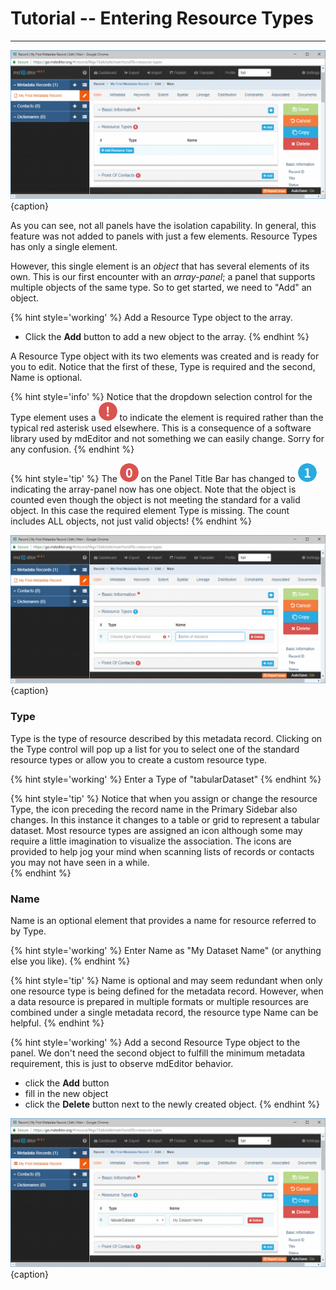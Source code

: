 # Tutorial -- Entering Resource Types 
---

![Edit Window - Main - Resource Types](/assets/tutorial/edit-window-main-resource-1.png){caption}

As you can see, not all panels have the isolation capability.  In general, this feature was not added to panels with just a few elements. <span class="md-panel">Resource Types</span> has only a single element.  

However, this single element is an *object* that has several elements of its own.  This is our first encounter with an *array-panel*; a panel that supports multiple objects of the same type.  So to get started, we need to "Add" an object.

{% hint style='working' %}
  Add a <span class="md-panel">Resource Type</span> object to the array.
  * Click the <strong class="btn btn-info btn-xs"> <i class="fa fa-plus"> </i> Add</strong> button to add a new object to the array.
{% endhint %}

A <span class="md-panel">Resource Type</span> object with its two elements was created and is ready for you to edit.  Notice that the first of these, <span class="md-element">Type</span> is required and the second, <span class="md-element">Name</span> is optional.  

{% hint style='info' %}
  Notice that the dropdown selection control for the <span class="md-element">Type</span> element uses a ![](/assets/bullets/bang-red.png) to indicate the element is required rather than the typical red asterisk used elsewhere.  This is a consequence of a software library used by mdEditor and not something we can easily change.  Sorry for any confusion. 
{% endhint %}

{% hint style='tip' %}
  The ![](/assets/bullets/count-red.png) on the <span class="md-window">Panel Title Bar</span> has changed to ![](/assets/bullets/count-blue.png) indicating the array-panel now has one object.  Note that the object is counted even though the object is not meeting the standard for a valid object. In this case the required element <span class="md-element">Type</span> is missing.  The count includes ALL objects, not just valid objects!
{% endhint %}

![Edit Window - Main - Resource Type new object](/assets/tutorial/edit-window-main-resource-2.png){caption}

### Type <i class="fa fa-asterisk required" title="Required"> </i>

<span class="md-element">Type</span> is the type of resource described by this metadata record.  Clicking on the <span class="md-element">Type</span> control will pop up a list for you to select one of the standard resource types or allow you to create a custom resource type.

{% hint style='working' %}
  Enter a <span class="md-element">Type</span> of "tabularDataset"
{% endhint %}

{% hint style='tip' %}
  Notice that when you assign or change the resource <span class="md-element">Type</span>, the icon preceding the record name in the <span class="md-window">Primary Sidebar</span> also changes.  In this instance it changes to a table or grid <i class="fa fa-table"> </i> to represent a tabular dataset.  Most resource types are assigned an icon although some may require a little imagination to visualize the association.  The icons are provided to help jog your mind when scanning lists of records or contacts you may not have seen in a while.  
{% endhint %}

### Name 
<span class="md-element">Name</span> is an optional element that provides a name for resource referred to by <span class="md-element">Type</span>.  

{% hint style='working' %}
  Enter <span class="md-element">Name</span> as "My Dataset Name" (or anything else you like).
{% endhint %}

{% hint style='tip' %}
  <span class="md-element">Name</span> is optional and may seem redundant when only one resource type is being defined for the metadata record.  However, when a data resource is prepared in multiple formats or multiple resources are combined under a single metadata record, the resource type <span class="md-element">Name</span> can be helpful.
{% endhint %}

{% hint style='working' %}
  Add a second <span class="md-panel">Resource Type</span> object to the panel.  We don't need the second object to fulfill the minimum metadata requirement, this is just to observe mdEditor behavior.
  * click the <strong class="btn btn-info btn-xs"> <i class="fa fa-plus"> </i> Add</strong> button
  * fill in the new object
  * click the <strong class="btn btn-danger btn-xs"> <i class="fa fa-times"> </i> Delete</strong> button next to the newly created object. 
{% endhint %}

![Edit Window - Main - Resource Type complete object](/assets/tutorial/edit-window-main-resource-3.png){caption}
